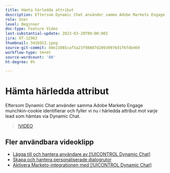```yaml
---
title: Hämta härledda attribut
description: Eftersom Dynamic Chat använder samma Adobe Marketo Engage munchkin-cookie, identifierar och fyller vi nu i härledda attribut mot varje lead som hämtas via Dynamic Chat genom att utnyttja munchkin
role: User
level: Beginner
doc-type: Feature Video
last-substantial-update: 2023-03-20T00:00:00Z
jira: KT-12963
thumbnail: 3416922.jpeg
source-git-commit: 40e21085caf5a23f98607d20930976d1f6fdb469
workflow-type: tm+mt
source-wordcount: '80'
ht-degree: 0%

---
```



# Hämta härledda attribut

Eftersom Dynamic Chat använder samma Adobe Marketo Engage munchkin-cookie identifierar och fyller vi nu i härledda attribut mot varje lead som hämtas via Dynamic Chat.

>[!VIDEO](https://video.tv.adobe.com/v/3416922/?quality=12&learn=on)

## Fler användbara videoklipp

* [Lägga till och hantera användare av [!UICONTROL Dynamic Chat] ](user-management.md)
* [Skapa och hantera personaliserade dialogrutor](dialogue-management.md)
* [Aktivera Marketo-integrationen med [!UICONTROL Dynamic Chat] ](marketo-integration.md)
